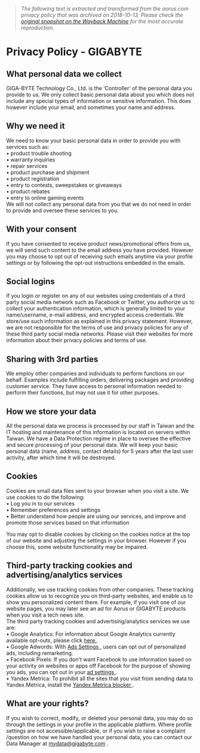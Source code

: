 > *The following text is extracted and transformed from the aorus.com privacy policy that was archived on 2018-10-13. Please check the [original snapshot on the Wayback Machine](https://web.archive.org/web/20181013141048id_/https%3A//profile.gigabyte.com/PrivacyPolicy.aspx) for the most accurate reproduction.*

# Privacy Policy - GIGABYTE

##  What personal data we collect 

GIGA-BYTE Technology Co., Ltd. is the ‘Controller’ of the personal data you provide to us. We only collect basic personal data about you which does not include any special types of information or sensitive information. This does however include your email, and sometimes your name and address. 

##  Why we need it 

We need to know your basic personal data in order to provide you with services such as:   
• product trouble shooting   
• warranty inquiries   
• repair services   
• product purchase and shipment   
• product registration   
• entry to contests, sweepstakes or giveaways   
• product rebates   
• entry to online gaming events   
We will not collect any personal data from you that we do not need in order to provide and oversee these services to you. 

##  With your consent 

If you have consented to receive product news/promotional offers from us, we will send such content to the email address you have provided. However you may choose to opt out of receiving such emails anytime via your profile settings or by following the opt-out instructions embedded in the emails. 

##  Social logins 

If you login or register on any of our websites using credentials of a third party social media network such as Facebook or Twitter, you authorize us to collect your authentication information, which is generally limited to your name/username, e-mail address, and encrypted access credentials. We store/use such information as explained in this privacy statement. However, we are not responsible for the terms of use and privacy policies for any of these third party social media networks. Please visit their websites for more information about their privacy policies and terms of use. 

##  Sharing with 3rd parties 

We employ other companies and individuals to perform functions on our behalf. Examples include fulfilling orders, delivering packages and providing customer service. They have access to personal information needed to perform their functions, but may not use it for other purposes. 

##  How we store your data 

All the personal data we process is processed by our staff in Taiwan and the IT hosting and maintenance of this information is located on servers within Taiwan. We have a Data Protection regime in place to oversee the effective and secure processing of your personal data. We will keep your basic personal data (name, address, contact details) for 5 years after the last user activity, after which time it will be destroyed. 

##  Cookies 

Cookies are small data files sent to your browser when you visit a site. We use cookies to do the following:   
• Log you in to our services   
• Remember preferences and settings   
• Better understand how people are using our services, and improve and promote those services based on that information 

You may opt to disable cookies by clicking on the cookies notice at the top of our website and adjusting the settings in your browser. However if you choose this, some website functionality may be impaired. 

##  Third-party tracking cookies and advertising/analytics services 

Additionally, we use tracking cookies from other companies. These tracking cookies allow us to recognize you on third-party websites, and enable us to show you personalized content there. For example, if you visit one of our website pages, you may later see an ad for Aorus or GIGABYTE products when you visit a tech news site.   
The third party tracking cookies and advertising/analytics services we use are:   
• Google Analytics: For information about Google Analytics currently available opt-outs, please click [ here ](https://tools.google.com/dlpage/gaoptout/) .  
• Google Adwords: With [ Ads Settings ](http://www.google.com/settings/ads) , users can opt out of personalized ads, including remarketing.   
• Facebook Pixels: If you don't want Facebook to use information based on your activity on websites or apps off Facebook for the purpose of showing you ads, you can opt out in your [ ad settings ](https://www.facebook.com/settings/?tab=ads) .   
• Yandex Metrica: To prohibit all the sites that you visit from sending data to Yandex.Metrica, install the [ Yandex.Metrica blocker ](https://yandex.com/support/metrica/general/opt-out.html#opt-out) . 

##  What are your rights? 

If you wish to correct, modify, or deleted your personal data, you may do so through the settings in your profile in the applicable platform. Where profile settings are not accessible/applicable, or if you wish to raise a complaint /question on how we have handled your personal data, you can contact our Data Manager at [mydata@gigabyte.com](mailto:mydata@gigabyte.com) . 
